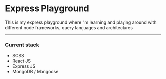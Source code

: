 # Express Playground

This is my express playground where i'm learning and playing around with different node frameworks, query languages and architectures

***

### Current stack
* SCSS
* React JS
* Express JS
* MongoDB / Mongoose